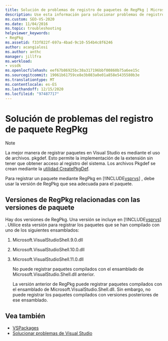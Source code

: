 ```yaml
---
title: Solución de problemas de registro de paquetes de RegPkg | Microsoft Docs
description: Use esta información para solucionar problemas de registro de paquetes de RegPkg en Visual Studio. Use la versión de RegPkg que sea adecuada para el paquete.
ms.custom: SEO-VS-2020
ms.date: 11/04/2016
ms.topic: troubleshooting
helpviewer_keywords:
- RegPkg
ms.assetid: f33f822f-697a-4bad-9c10-554b4c8f6246
author: acangialosi
ms.author: anthc
manager: jillfra
ms.workload:
- vssdk
ms.openlocfilehash: eef67b86925bc38a317196bbf00860b75a6ee15c
ms.sourcegitcommit: 19061b61759ce8e3b083a0e01a858e5435580b3e
ms.translationtype: MT
ms.contentlocale: es-ES
ms.lasthandoff: 12/15/2020
ms.locfileid: "97487717"
---
```

# <a name="troubleshooting-regpkg-package-registration"></a>Solución de problemas del registro de paquete RegPkg
> [!NOTE]
> La mejor manera de registrar paquetes en Visual Studio es mediante el uso de archivos. pkgdef. Esto permite la implementación de la extensión sin tener que obtener acceso al registro del sistema. Los archivos Pkgdef se crean mediante la [utilidad CreatePkgDef](../../extensibility/internals/createpkgdef-utility.md).

 Para registrar un paquete mediante RegPkg en [!INCLUDE[vsprvs](../../code-quality/includes/vsprvs_md.md)] , debe usar la versión de RegPkg que sea adecuada para el paquete.

## <a name="regpkg-versions-related-to-package-versions"></a>Versiones de RegPkg relacionadas con las versiones de paquete
 Hay dos versiones de RegPkg. Una versión se incluye en [!INCLUDE[vsprvs](../../code-quality/includes/vsprvs_md.md)] . Utilice esta versión para registrar los paquetes que se han compilado con uno de los siguientes ensamblados:

1. Microsoft.VisualStudioShell.9.0.dll

2. Microsoft.VisualStudioShell.10.0.dll

3. Microsoft.VisualStudioShell.11.0.dll

   No puede registrar paquetes compilados con el ensamblado de Microsoft.VisualStudio.Shell.dll anterior.

   La versión anterior de RegPkg puede registrar paquetes compilados con el ensamblado de Microsoft.VisualStudio.Shell.dll. Sin embargo, no puede registrar los paquetes compilados con versiones posteriores de ese ensamblado.

## <a name="see-also"></a>Vea también
- [VSPackages](../../extensibility/internals/vspackages.md)
- [Solucionar problemas de Visual Studio](/troubleshoot/visualstudio/welcome-visual-studio/)
